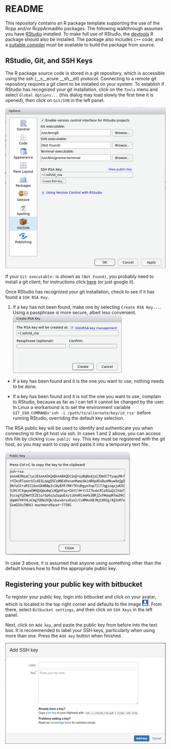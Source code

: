 # README #

This repository contains an R package template supporting the use of the Rcpp and/or RcppArmadillo packages. The following walkthrough assumes you have [RStudio](https://www.rstudio.com/) installed. To make full use of RStudio, the [devtools](https://cran.r-project.org/web/packages/devtools/index.html) R package should also be installed. The package also includes `C++` code, and a [suitable compiler](https://cran.r-project.org/doc/manuals/r-release/R-admin.html) must be available to build the package from source.

## RStudio, Git, and SSH Keys

The R package source code is stored in a git repository, which is accessible using the ssh (__s__ecure __sh__ell) protocol. Connecting to a remote git repository requires a git client to be installed on your system. To establish if RStudio has recognized your git installation, click on the `Tools` menu and select `Global Options...` (this dialog may load slowly the first time it is opened), then click on `Git/SVN` in the left panel.

![RStudio global options](./readme/SSHKey.png)

If your `Git executable:` is shown as `(Not Found)`, you probably need to install a git client; for instructions click [here](https://www.atlassian.com/git/tutorials/install-git) (or just google it).

Once RStudio has recognized your git installation, check to see if it has found a `SSH RSA Key`. 

1. If a key has not been found, make one by selecting `Create RSA Key...`. Using a passphrase is more secure, albeit less convenient.  ![Create RSA Key](./readme/CreateRSAKey.png)

- If a key has been found and it is the one you want to use, nothing needs to be done.
    
- If a key has been found and it is not the one you want to use, complain to RStudio, because as far as I can tell it cannot be changed by the user. In Linux a workaround is to set the environment variable `GIT_SSH_COMMAND='ssh -i /path/to/alternate/key/id_rsa'` before running RStudio, overriding the default key selection.

The RSA public key will be used to identify and authenticate you when connecting to the git host via ssh. In cases 1 and 2 above, you can access this file by clicking `View public key`. This key must be registered with the git host, so you may want to copy and paste it into a temporary text file.

![RSA public key](./readme/PublicKey.png)

In case 3 above, it is assumed that anyone using something other than the default knows how to find the appropriate public key.

## Registering your public key with bitbucket

To register your public key, login into bitbucket and click on your avatar, which is located in the top right corner and defaults to the image ![Avatar](./readme/BitbucketAvatar.png). From there, select `Bitbucket settings`, and then click on `SSH Keys` in the left panel.

Next, click on `Add key`, and paste the public key from before into the text box. It is recommended to label your SSH keys, particularly when using more than one. Press the `Add key` button when finished.

![Bitbucket add key](./readme/BitbucketAddKey.png)